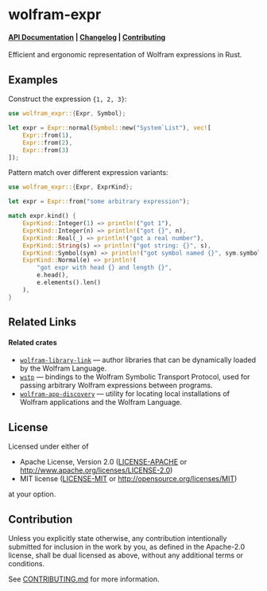 # wolfram-expr

<h4>
  <a href="https://docs.rs/wolfram-expr">API Documentation</a>
  <span> | </span>
  <a href="https://github.com/WolframResearch/wolfram-expr-rs/blob/master/docs/CHANGELOG.md">Changelog</a>
  <span> | </span>
  <a href="https://github.com/WolframResearch/wolfram-expr-rs/blob/master/docs/CONTRIBUTING.md">Contributing</a>
</h4>

Efficient and ergonomic representation of Wolfram expressions in Rust.

## Examples

Construct the expression `{1, 2, 3}`:

```rust
use wolfram_expr::{Expr, Symbol};

let expr = Expr::normal(Symbol::new("System`List"), vec![
    Expr::from(1),
    Expr::from(2),
    Expr::from(3)
]);
```

Pattern match over different expression variants:

```rust
use wolfram_expr::{Expr, ExprKind};

let expr = Expr::from("some arbitrary expression");

match expr.kind() {
    ExprKind::Integer(1) => println!("got 1"),
    ExprKind::Integer(n) => println!("got {}", n),
    ExprKind::Real(_) => println!("got a real number"),
    ExprKind::String(s) => println!("got string: {}", s),
    ExprKind::Symbol(sym) => println!("got symbol named {}", sym.symbol_name()),
    ExprKind::Normal(e) => println!(
        "got expr with head {} and length {}",
        e.head(),
        e.elements().len()
    ),
}
```

## Related Links

#### Related crates

* [`wolfram-library-link`][wolfram-library-link] — author libraries that can be
  dynamically loaded by the Wolfram Language.
* [`wstp`][wstp] — bindings to the Wolfram Symbolic Transport Protocol, used for passing
  arbitrary Wolfram expressions between programs.
* [`wolfram-app-discovery`][wolfram-app-discovery] — utility for locating local
  installations of Wolfram applications and the Wolfram Language.


[wstp]: https://github.com/WolframResearch/wstp-rs
[wolfram-app-discovery]: https://crates.io/crates/wolfram-app-discovery
[wolfram-library-link]: https://github.com/WolframResearch/wolfram-library-link-rs

## License

 Licensed under either of

  * Apache License, Version 2.0
    ([LICENSE-APACHE](LICENSE-APACHE) or http://www.apache.org/licenses/LICENSE-2.0)
  * MIT license
    ([LICENSE-MIT](LICENSE-MIT) or http://opensource.org/licenses/MIT)

 at your option.

 ## Contribution

 Unless you explicitly state otherwise, any contribution intentionally submitted
 for inclusion in the work by you, as defined in the Apache-2.0 license, shall be
 dual licensed as above, without any additional terms or conditions.

 See [CONTRIBUTING.md](./CONTRIBUTING.md) for more information.